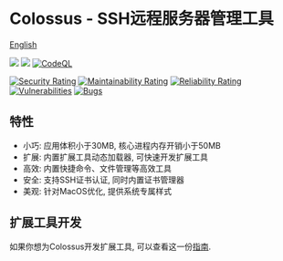# Colossus - SSH远程服务器管理工具

[English](README.md)

[![](https://img.shields.io/badge/Go-1.21+-%2300ADD8?style=flat&logo=go)](go.work)
[![](https://img.shields.io/badge/Version-0.0.1%20beta1-green)](control)
[![CodeQL](https://github.com/skye-z/colossus/workflows/CodeQL/badge.svg)](https://github.com/skye-z/colossus/security/code-scanning)


[![Security Rating](https://sonarcloud.io/api/project_badges/measure?project=skye-z_colossus&metric=security_rating)](https://sonarcloud.io/summary/new_code?id=skye-z_colossus)
[![Maintainability Rating](https://sonarcloud.io/api/project_badges/measure?project=skye-z_colossus&metric=sqale_rating)](https://sonarcloud.io/summary/new_code?id=skye-z_colossus)
[![Reliability Rating](https://sonarcloud.io/api/project_badges/measure?project=skye-z_colossus&metric=reliability_rating)](https://sonarcloud.io/summary/new_code?id=skye-z_colossus)
[![Vulnerabilities](https://sonarcloud.io/api/project_badges/measure?project=skye-z_colossus&metric=vulnerabilities)](https://sonarcloud.io/summary/new_code?id=skye-z_colossus)
[![Bugs](https://sonarcloud.io/api/project_badges/measure?project=skye-z_colossus&metric=bugs)](https://sonarcloud.io/summary/new_code?id=skye-z_colossus)

## 特性

* 小巧: 应用体积小于30MB, 核心进程内存开销小于50MB
* 扩展: 内置扩展工具动态加载器, 可快速开发扩展工具
* 高效: 内置快捷命令、文件管理等高效工具
* 安全: 支持SSH证书认证, 同时内置证书管理器
* 美观: 针对MacOS优化, 提供系统专属样式

## 扩展工具开发

如果你想为Colossus开发扩展工具, 可以查看这一份[指南](frontend/src/tools/README_zh.md).